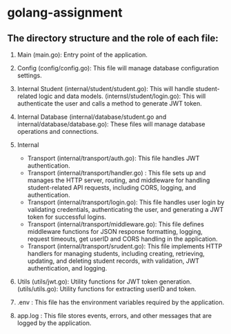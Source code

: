 # golang-assignment

## The directory structure and the role of each file:

1. Main (main.go): Entry point of the application.

2. Config (config/config.go): This file will manage database configuration settings.

3. Internal 
    Student
    (internal/student/student.go): This will handle student-related logic and data models.
    (internsl/student/login.go): This will authenticate the user and calls a method to generate JWT token.

4. Internal
    Database (internal/database/student.go and internal/database/database.go): These files will manage database operations and connections.

5. Internal
    * Transport (internal/transport/auth.go): This file handles JWT authentication.
    * Transport (internal/transport/handler.go) : This file sets up and manages the HTTP server, routing, and middleware for handling student-related API requests, including CORS, logging, and authentication.
    * Transport (internal/transport/login.go): This file handles user login by validating credentials, authenticating the user, and generating a JWT token for successful logins.
    * Transport (internal/transport/middleware.go): This file defines middleware functions for JSON response formatting, logging, request timeouts, get userID and CORS handling in the application.
    * Transport (internal/transport/srudent.go): This file implements HTTP handlers for managing students, including creating, retrieving, updating, and deleting student records, with validation, JWT authentication, and logging.

6. Utils (utils/jwt.go): Utility functions for JWT token generation.
         (utils/utils.go): Utility functions for extracting userID and token.

7. .env : This file has the environment variables required by the application.

8. app.log : This file stores events, errors, and other messages that are logged by the application.


